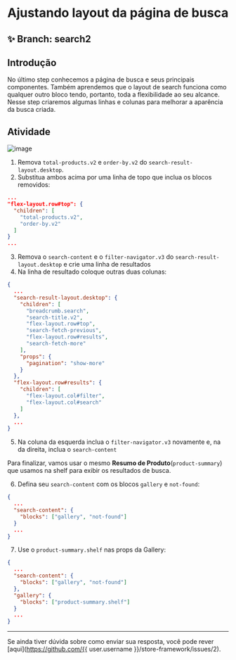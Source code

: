 # Ajustando layout da página de busca

## :sparkles: **Branch:** search2

## Introdução  

No último step conhecemos a página de busca e seus principais componentes. Também aprendemos que o layout de search funciona como qualquer outro bloco tendo, portanto, toda a flexibilidade ao seu alcance. Nesse step criaremos algumas linhas e colunas para melhorar a aparência da busca criada. 

## Atividade

![image](https://user-images.githubusercontent.com/18701182/69843559-db088200-1246-11ea-8873-8651dd973be9.png)

1. Remova `total-products.v2` e `order-by.v2` do `search-result-layout.desktop`. 
2. Substitua ambos acima por uma linha de topo que inclua os blocos removidos:

```json
...
"flex-layout.row#top": {
  "children": [
    "total-products.v2",
    "order-by.v2"
  ]
}
...
```

3. Remova o `search-content` e o `filter-navigator.v3` do `search-result-layout.desktop` e crie uma linha de resultados
4. Na linha de resultado coloque outras duas colunas:

```json
{
  ...
  "search-result-layout.desktop": {
    "children": [
      "breadcrumb.search",
      "search-title.v2",
      "flex-layout.row#top",
      "search-fetch-previous",
      "flex-layout.row#results",
      "search-fetch-more"
    ],
    "props": {
      "pagination": "show-more"
    }
  },
  "flex-layout.row#results": {
    "children": [
      "flex-layout.col#filter",
      "flex-layout.col#search"
    ]
  },
  ...
}
```

5. Na coluna da esquerda inclua o `filter-navigator.v3` novamente e, na da direita, inclua o `search-content`  

Para finalizar, vamos usar o mesmo **Resumo de Produto**(`product-summary`) que usamos na shelf para exibir os resultados de busca.

6. Defina seu `search-content` com os blocos `gallery` e `not-found`:

```json
{
  ...
  "search-content": { 
    "blocks": ["gallery", "not-found"]
  }
  ...
}
```

7. Use o `product-summary.shelf` nas props da Gallery:

```json
{
  ...
  "search-content": { 
    "blocks": ["gallery", "not-found"]
  },
  "gallery": {
    "blocks": ["product-summary.shelf"]
  }
  ...
}
```

----

Se ainda tiver dúvida sobre como enviar sua resposta, você pode rever [aqui](https://github.com/{{ user.username }}/store-framework/issues/2).
